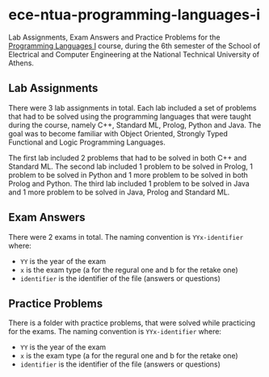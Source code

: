 # ece-ntua-programming-languages-i

Lab Assignments, Exam Answers and Practice Problems for the [Programming Languages I](https://www.ece.ntua.gr/en/undergraduate/courses/3061) course, during the 6th semester of the School of Electrical and Computer Engineering at the National Technical University of Athens.

## Lab Assignments

There were 3 lab assignments in total. Each lab included a set of problems that had to be solved using the programming languages that were taught during the course, namely C++, Standard ML, Prolog, Python and Java. The goal was to become familiar with Object Oriented, Strongly Typed Functional and Logic Programming Languages.

The first lab included 2 problems that had to be solved in both C++ and Standard ML. The second lab included 1 problem to be solved in Prolog, 1 problem to be solved in Python and 1 more problem to be solved in both Prolog and Python. The third lab included 1 problem to be solved in Java and 1 more problem to be solved in Java, Prolog and Standard ML.

## Exam Answers

There were 2 exams in total. The naming convention is `YYx-identifier` where:

- `YY` is the year of the exam
- `x` is the exam type (a for the regural one and b for the retake one)
- `identifier` is the identifier of the file (answers or questions)

## Practice Problems

There is a folder with practice problems, that were solved while practicing for the exams. The naming convention is `YYx-identifier` where:

- `YY` is the year of the exam
- `x` is the exam type (a for the regural one and b for the retake one)
- `identifier` is the identifier of the file (answers or questions)
